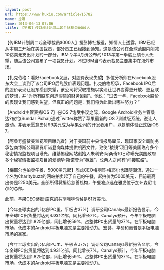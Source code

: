 ```yaml
---
layout: post
url: https://www.huxiu.com/article/15782
name: 虎嗅
time: 2013-06-13 07:06
title: 【早报】传IBM计划周二起全球裁员8000人
---
```

【传IBM计划周二起全球裁员8000人】据彭博社报道，知情人士透露，IBM已经从本周三开始在美国裁员，部分员工已经接到通知。这是该公司在全球范围内削减10亿美元支出计划的一部分。IBM今年4月份公布的2013年第一季度业绩令人失望，随后该公司宣布了一项裁员计划。不过IBM当时表示裁员主要集中在海外市场。

【扎克伯格：看好Facebook发展，对股价表现失望】多位分析师在Facebook股东大会上谈到了该公司IPO后的股价表现问题。扎克伯格坦承，Facebook IPO后的股价表现让股东感到失望，该公司将采取措施以实现让世界变得更开放、更互联的梦想，并“为所有股东创造高额的财务回报”。他说：“过去一年，Facebook股价的表现让我们感到失望。但真正的问题是：我们将为此做出哪些努力？”

【Android主管表扬iOS 7】在iOS 7饱受争议之际，Google Android业务主管桑达?皮恰(Sundar Pichai)通过Twitter称赞了苹果最新的iOS 7测试版系统，说让人激动。并表示愿意支付99美元成为苹果公司的开发者用户，以提前体验正式版iOS 7。

【阿桑奇盛赞美监视项目曝光者】对于美国前中央情报局雇员、现国家安全局防务承包商博斯公司雇员斯诺登向媒体提供机密文件，致使“棱镜”项目等美国政府多个秘密情报监视项目曝光，维基揭秘网站创始人朱利安·阿桑奇10日称曝光美国政府多个秘密情报监视项目的爱德华·斯诺登为“英雄”，说两人之间有“间接联络”。

【梅耶尔也拍卖午餐，5000美元起】雅虎CEO梅丽莎·梅耶尔也跟随潮流，通过一个名为Charitybuzz的网站拍卖起了自己的午餐，起拍价为5000美元，目前最高出价是5250美元。全部所得将捐给慈善机构，午餐地点选在雅虎位于加州森尼韦尔的总部。

此前，苹果CEO蒂姆·库克的共享咖啡价格是61万美元。

【今年全球卖出的5亿部PC里，平板占37%】调研公司Canalys最新报告显示，今年全球PC出货量将达到4.931亿部，同比增长7%。Canalys预计，今年平板电脑出货量将达到1.825亿部，同比增长59%，占整体PC出货量的37%。在平板电脑市场，低成本的Android平板电脑又是主要推动力。 宏碁、华硕和惠普是平板电脑市场的赢家。

【今年全球卖出的5亿部PC里，平板占37%】调研公司Canalys最新报告显示，今年全球PC出货量将达到4.931亿部，同比增长7%。Canalys预计，今年平板电脑出货量将达到1.825亿部，同比增长59%，占整体PC出货量的37%。在平板电脑市场，低成本的Android平板电脑又是主要推动力。

